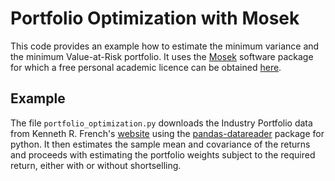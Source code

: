 # Portfolio Optimization with Mosek

This code provides an example how to estimate the minimum variance
and the minimum Value-at-Risk portfolio.
It uses the [Mosek](https://mosek.com/) software package for which
a free personal academic licence can be obtained [here](https://license.mosek.com/academic/).

## Example

The file `portfolio_optimization.py` downloads the Industry Portfolio data
from Kenneth R. French's [website](http://mba.tuck.dartmouth.edu/pages/faculty/ken.french/) using
the [pandas-datareader](https://pandas-datareader.readthedocs.io/en/latest/)
package for python.
It then estimates the sample mean and covariance of the returns and
proceeds with estimating the portfolio weights subject to
the required return, either with or without shortselling.

